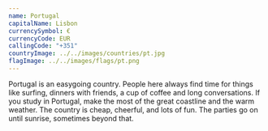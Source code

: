 ```yaml
---
name: Portugal
capitalName: Lisbon
currencySymbol: €
currencyCode: EUR
callingCode: "+351"
countryImage: ../../images/countries/pt.jpg
flagImage: ../../images/flags/pt.png
---
```


Portugal is an easygoing country. People here always find time for things like surfing, dinners with friends, a cup of coffee and long conversations. If you study in Portugal, make the most of the great coastline and the warm weather. The country is cheap, cheerful, and lots of fun. The parties go on until sunrise, sometimes beyond that.
